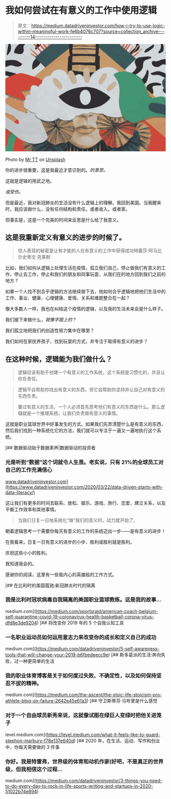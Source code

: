 # 我如何尝试在有意义的工作中使用逻辑

> 原文：<https://medium.datadriveninvestor.com/how-i-try-to-use-logic-within-meaningful-work-fe6b4076c707?source=collection_archive---------14----------------------->

![](img/b3c23d6c96c9f9accd7dc756a21bb9d6.png)

Photo by [Mr TT](https://unsplash.com/@mrtt?utm_source=medium&utm_medium=referral) on [Unsplash](https://unsplash.com?utm_source=medium&utm_medium=referral)

你的进步很重要，这是我最近才意识到的。*的意思。*

这就是逻辑的用武之地。

*或受伤。*

但是最近，我对新冠肺炎的生活没有什么逻辑上的理解。我回到美国。当我醒来时，我应该做什么，没有任何结构和责任。或者收入。或者家。

但事实是，这是一个完美的时间来反思是什么给了我意义。

## 这是我重新定义有意义的进步的时候了。

> 惊人表现的秘密是让有才能的人在有意义的工作中获得成功特蕾莎·阿马比尔史蒂文·克莱默

比如，我们如何从逻辑上处理生活在疫情，孤立我们自己，停止做我们有意义的工作，停止去工作，停止和我们的朋友和同事玩耍，从我们在的地方回到我们之前的地方？

如果一个人找不到合乎逻辑的方法继续做下去，他如何合乎逻辑地把他们生活中的工作、事业、健康、心理健康、爱情、关系和难题整合在一起？

像大多数人一样，我也在纠结这个疫情的逻辑，以及我的生活未来会是什么样子。

我们接下来做什么，*就像字面上的*？

我们孤立地把我们的创造性努力集中在哪里？

我们如何在家抚养孩子，找到玩耍的方式，并专注于取得有意义的进步？

## 在这种时候，逻辑能为我们做什么？

> 逻辑应该有助于创建一个有意义的工作系统，这个系统是习惯化的，并且让你负责任。

> 逻辑不会帮助你找出有意义的东西，但它会帮助你坚持并让自己对有意义的东西负责。
> 
> 要过有意义的生活，一个人必须首先思考他们有意义的东西是什么。那么逻辑就是一个推理系统，让我们负责做有意义的事情。

这就是职业篮球世界中好事发生的方式。如果我们先弄清楚什么是有意义的东西，然后我们找到一种系统化它的方法，我们就可以专注于一遍又一遍地执行这个系统。

[](https://www.datadriveninvestor.com/2020/03/22/data-driven-starts-with-data-literacy/) [## 数据驱动始于数据素养|数据驱动的投资者

### 光是听到“数据”这个词就令人生畏。老实说，只有 21%的全球员工对自己的工作充满信心

www.datadriveninvestor.com](https://www.datadriveninvestor.com/2020/03/22/data-driven-starts-with-data-literacy/) 

这让我们有更多的时间去联系、放松、娱乐、游戏、旅行、恋爱、建立关系，以及平衡工作效率和其他事情。

> 当我们日复一日地系统化“做”我们的意义时，动力就开始了。

朝着逻辑思考一个需要你每天有意义的工作的系统迈出一步——是有意义的进步！

在我看来，日复一日有意义的进步的小步、胜利或胜利就是胜利。

庆祝这些小小的胜利。

我知道我会的。

感谢你的阅读，这里有一些我内心的英雄般的工作方式。

[](https://medium.com/sportsraid/american-coach-belgium-self-quarantine-covid-19-coronavirus-health-basketball-corona-virus-dfd8e3de9204) [## 在比利时的美国蔻驰:新冠肺炎时代的隔离

### 我是比利时冠状病毒自我隔离的美国职业篮球教练。这是我的故事…

medium.com](https://medium.com/sportsraid/american-coach-belgium-self-quarantine-covid-19-coronavirus-health-basketball-corona-virus-dfd8e3de9204) [](https://medium.com/datadriveninvestor/5-self-awareness-tools-that-will-change-your-2019-b6fbedeecc9e) [## 将改变你 2019 年的 5 个自我认知工具

### 一名职业运动员如何运用意志力来改变你的成长和定义自己的成功

medium.com](https://medium.com/datadriveninvestor/5-self-awareness-tools-that-will-change-your-2019-b6fbedeecc9e) [](https://medium.com/the-ascent/the-stoic-life-stoicism-pro-athlete-blog-on-failure-2642e45e61a3) [## 斯多葛派的生活:奔向失败，过一种更简单的生活

### 我的职业体育博客是关于如何度过失败、不确定性，以及如何保持坚忍不拔的精神。

medium.com](https://medium.com/the-ascent/the-stoic-life-stoicism-pro-athlete-blog-on-failure-2642e45e61a3) [](https://level.medium.com/what-it-feels-like-to-guard-stephon-marbury-f78e137e640d) [## 守卫斯蒂芬·马布里是什么感觉

### 对于一个自由球员新秀来说，这就像试图在绿巨人变绿时把他关进笼子

level.medium.com](https://level.medium.com/what-it-feels-like-to-guard-stephon-marbury-f78e137e640d) [](https://medium.com/datadriveninvestor/3-things-you-need-to-do-every-day-to-rock-in-life-sports-writing-and-startups-in-2020-51022b74e894) [## 2020 年，在生活、运动、写作和创业中，你每天需要做的 3 件事

### 你好。我是特雷弗，世界级的体育和动机作家(好吧，不是真正的世界级，但我相信这个过程…

medium.com](https://medium.com/datadriveninvestor/3-things-you-need-to-do-every-day-to-rock-in-life-sports-writing-and-startups-in-2020-51022b74e894)